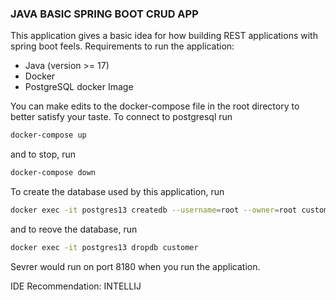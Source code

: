 ### JAVA BASIC SPRING BOOT CRUD APP
This application gives a basic idea for how building REST applications with spring boot feels.
Requirements to run the application:
* Java (version >= 17)
* Docker
* PostgreSQL docker Image

You can make edits to the docker-compose file in the root directory to better satisfy your taste.
To connect to postgresql run
```bash
docker-compose up
```
and to stop, run
```bash
docker-compose down
```
To create the database used by this application, run
```bash
docker exec -it postgres13 createdb --username=root --owner=root customer
```
and to reove the database, run
```bash
docker exec -it postgres13 dropdb customer
```
Sevrer would run on port 8180 when you run the application.

IDE Recommendation: INTELLIJ